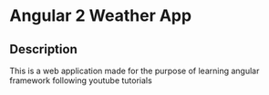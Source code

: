 # Angular 2 Weather App

## Description
This is a web application made for the purpose of learning angular framework following youtube tutorials

